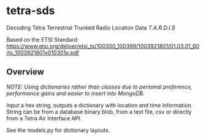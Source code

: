 # tetra-sds
Decoding Tetra Terrestrial Trunked Radio Location Data
*T.A.R.D.I.S*

Based on the ETSI Standard:
https://www.etsi.org/deliver/etsi_ts/100300_100399/1003921801/01.03.01_60/ts_1003921801v010301p.pdf

## Overview
*NOTE: Using dictionaries rather than classes due to personal preference, performance gains and easier to insert into MongoDB.*

Input a hex string, outputs a dictionary with location and time information. String can be from a database binary blob, from a text file, csv or directly from a Tetra Air Interface API.

See the models.py for dictionary layouts.

